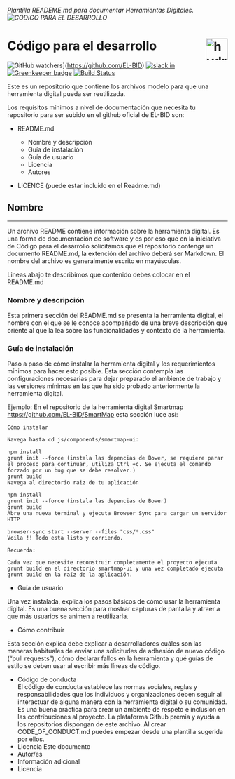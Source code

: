 *Plantilla READEME.md para documentar Herramientas Digitales. ![CÓDIGO PARA EL DESARROLLO](http://www.code.iadb.org)*


# Código para el desarrollo <img src="https://cdn.rawgit.com/nteract/hydrogen/17eda245/static/animate-logo.svg" alt="hydrogen animated logo" height="50px" align="right" />
![GitHub watchers](https://img.shields.io/github/watchers/badges/shields.svg?style=social&label=Watch)](https://github.com/EL-BID)
[![slack in](https://slackin-nteract.now.sh/badge.svg)](http://code.iadb.org)
[![Greenkeeper badge](https://badges.greenkeeper.io/nteract/hydrogen.svg)](https://greenkeeper.io/)
[![Build Status](https://travis-ci.org/nteract/hydrogen.svg?branch=master)](https://travis-ci.org/nteract/hydrogen)

Este es un repositorio que contiene los archivos modelo para que una herramienta digital pueda ser reutilizada.

Los requisitos mínimos a nivel de documentación que necesita tu repositorio para ser subido en el github oficial de EL-BID son:

* README.md
  * Nombre y descripción
  * Guía de instalación
  * Guía de usuario
  * Licencia
  * Autores
  
* LICENCE (puede estar incluido en el Readme.md)

## Nombre
---

Un archivo README contiene información sobre la herramienta digital. Es una forma de documentación de software y es por eso que  en la iniciativa de Código para el desarrollo solicitamos que el repositorio contenga un documento README.md, la extención del archivo deberá ser Markdown.
El nombre del archivo es generalmente escrito en mayúsculas.

Lineas abajo te describimos que contenido debes colocar en el README.md

### Nombre y descripción

Esta primera sección del README.md se presenta la herramienta digital, el nombre con el que se le conoce acompañado de una breve descripción que oriente al que la lea sobre las funcionalidades y contexto de la herramienta.

 	
### Guía de instalación

Paso a paso de cómo instalar la herramienta digital y los requerimientos mínimos para hacer esto posible. Esta sección contempla las configuraciones necesarias para dejar preparado el ambiente de trabajo y las versiones mínimas en las que ha sido probado anteriormente la herramienta digital.

Ejemplo:
En el repositorio de la herramienta digital Smartmap https://github.com/EL-BID/SmartMap esta sección luce así:

    Cómo instalar

    Navega hasta cd js/components/smartmap-ui:

    npm install
    grunt init --force (instala las depencias de Bower, se requiere parar el proceso para continuar, utiliza Ctrl +c. Se ejecuta el comando forzado por un bug que se debe resolver.)
    grunt build
    Navega al directorio raiz de tu aplicación

    npm install
    grunt init --force (instala las depencias de Bower)
    grunt build
    Abre una nueva terminal y ejecuta Browser Sync para cargar un servidor HTTP

    browser-sync start --server --files "css/*.css"
    Voila !! Todo esta listo y corriendo.

    Recuerda:

    Cada vez que necesite reconstruir completamente el proyecto ejecuta grunt build en el directorio smartmap-ui y una vez completado ejecuta grunt build en la raíz de la aplicación.

*	Guía de usuario

Una vez instalada, explica los pasos básicos de cómo usar la herramienta digital. Es una buena sección para mostrar capturas de pantalla y atraer a que más usuarios se animen a reutilizarla.

*	Cómo contribuir

Esta sección explica debe explicar a desarrolladores cuáles son las maneras habituales de enviar una solicitudes de adhesión de nuevo código (“pull requests”), cómo declarar fallos en la herramienta y qué guías de estilo se deben usar al escribir más líneas de código.

*	Código de conducta  
El código de conducta establece las normas sociales, reglas y responsabilidades que los individuos y organizaciones deben seguir al interactuar de alguna manera con la herramienta digital o su comunidad. Es una buena práctica para crear un ambiente de respeto e inclusión en las contribuciones al proyecto. La plataforma Github premia y ayuda a los repositorios dispongan de este archivo. Al crear CODE_OF_CONDUCT.md puedes empezar desde una plantilla sugerida por ellos. 
*	Licencia
Este documento 
*	Autor/es
*	Información adicional
*	Licencia

